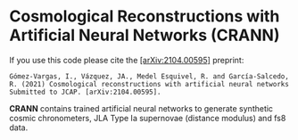 # Cosmological Reconstructions with Artificial Neural Networks (CRANN)

If you use this code please cite the [[arXiv:2104.00595]](https://arxiv.org/abs/2104.00595)  preprint:

	Gómez-Vargas, I., Vázquez, JA., Medel Esquivel, R. and García-Salcedo, R. (2021) Cosmological reconstructions with artificial neural networks Submitted to JCAP. [arXiv:2104.00595].

**CRANN** contains trained artificial neural networks to generate synthetic cosmic chronometers, JLA Type Ia supernovae (distance modulus) and fs8 data.


